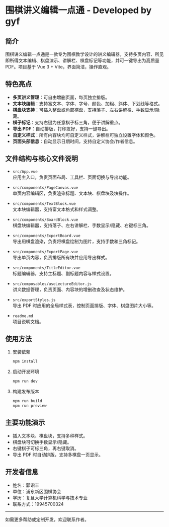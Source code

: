 # 围棋讲义编辑一点通 - Developed by gyf

## 简介

围棋讲义编辑一点通是一款专为围棋教学设计的讲义编辑器，支持多页内容、所见即所得文本编辑、棋盘演示、讲解栏、棋盘标记等功能，并可一键导出为高质量 PDF。项目基于 Vue 3 + Vite，界面简洁，操作直观。

## 特色亮点

- **多页讲义管理**：可自由增删页面，每页独立排版。
- **文本块编辑**：支持富文本、字体、字号、颜色、加粗、斜体、下划线等格式。
- **棋盘块支持**：可插入整盘或角部棋盘，支持落子、左右讲解栏、手数显示/隐藏。
- **棋子标记**：支持右键为任意棋子标三角，便于讲解重点。
- **导出 PDF**：自动排版，打印友好，支持一键导出。
- **自定义样式**：所有内容块均可自定义样式，讲解栏可独立设置字体和颜色。
- **页面头部信息**：自动显示日期时间，支持自定义协会/作者信息。

## 文件结构与核心文件说明

- `src/App.vue`  
  应用主入口，负责页面布局、工具栏、页面切换与导出功能。

- `src/components/PageCanvas.vue`  
  单页内容编辑区，负责渲染标题、文本块、棋盘块及块操作。

- `src/components/TextBlock.vue`  
  文本块编辑器，支持富文本格式和样式调整。

- `src/components/BoardBlock.vue`  
  棋盘块编辑器，支持落子、左右讲解栏、手数显示/隐藏、右键标三角。

- `src/components/ExportBoard.vue`  
  导出用棋盘渲染，负责将棋盘绘制为图片，支持手数和三角标记。

- `src/components/ExportPage.vue`  
  导出单页内容，负责排版所有块并应用导出样式。

- `src/components/TitleEditor.vue`  
  标题编辑器，支持主标题、副标题内容与样式设置。

- `src/composables/useLectureEditor.js`  
  讲义数据管理，负责页面、内容块的增删改查及状态维护。

- `src/exportStyles.js`  
  导出 PDF 时应用的全局样式表，控制页面排版、字体、棋盘图片大小等。

- `readme.md`  
  项目说明文档。

## 使用方法

1. 安装依赖  
   ```bash
   npm install
   ```

2. 启动开发环境  
   ```bash
   npm run dev
   ```

3. 构建发布版本  
   ```bash
   npm run build
   npm run preview
   ```

## 主要功能演示

- 插入文本块、棋盘块，支持多种样式。
- 棋盘块可切换手数显示/隐藏。
- 右键棋子可标三角，再右键取消。
- 导出 PDF 时自动排版，支持多棋盘一页显示。

## 开发者信息

- 姓名：郭诣丰
- 单位：浦东新区围棋协会
- 学历：复旦大学计算机科学与技术专业
- 联系方式：19945700324

---

如需更多帮助或定制开发，欢迎联系作者。